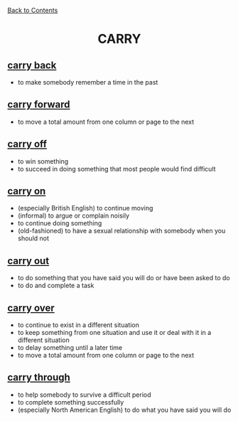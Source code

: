 ﻿[Back to Contents](../README.md)

<h1 style="text-align: center;">CARRY</h1>

## [carry back](https://www.oxfordlearnersdictionaries.com/definition/english/carry-back)
- to make somebody remember a time in the past

## [carry forward](https://www.oxfordlearnersdictionaries.com/definition/english/carry-forward)
- to move a total amount from one column or page to the next

## [carry off](https://www.oxfordlearnersdictionaries.com/definition/english/carry-off)
- to win something
- to succeed in doing something that most people would find difficult

## [carry on](https://www.oxfordlearnersdictionaries.com/definition/english/carry-on_1)
- (especially British English) to continue moving
- (informal) to argue or complain noisily
- to continue doing something
- (old-fashioned) to have a sexual relationship with somebody when you should not

## [carry out](https://www.oxfordlearnersdictionaries.com/definition/english/carry-out_1)
- to do something that you have said you will do or have been asked to do
- to do and complete a task

## [carry over](https://www.oxfordlearnersdictionaries.com/definition/english/carry-over_1)
- to continue to exist in a different situation
- to keep something from one situation and use it or deal with it in a different situation
- to delay something until a later time
- to move a total amount from one column or page to the next

## [carry through](https://www.oxfordlearnersdictionaries.com/definition/english/carry-through)
- to help somebody to survive a difficult period
- to complete something successfully
- (especially North American English) to do what you have said you will do
